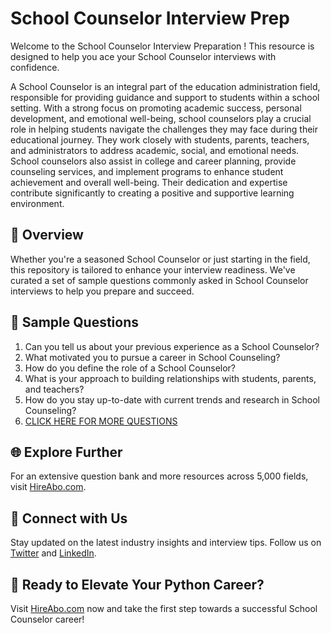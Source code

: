 # School Counselor Interview Prep

Welcome to the School Counselor Interview Preparation ! This resource is designed to help you ace your School Counselor interviews with confidence.

A School Counselor is an integral part of the education administration field, responsible for providing guidance and support to students within a school setting. With a strong focus on promoting academic success, personal development, and emotional well-being, school counselors play a crucial role in helping students navigate the challenges they may face during their educational journey. They work closely with students, parents, teachers, and administrators to address academic, social, and emotional needs. School counselors also assist in college and career planning, provide counseling services, and implement programs to enhance student achievement and overall well-being. Their dedication and expertise contribute significantly to creating a positive and supportive learning environment.

## 🚀 Overview

Whether you're a seasoned School Counselor or just starting in the field, this repository is tailored to enhance your interview readiness. We've curated a set of sample questions commonly asked in School Counselor interviews to help you prepare and succeed.

## 📝 Sample Questions

1. Can you tell us about your previous experience as a School Counselor?
2. What motivated you to pursue a career in School Counseling?
3. How do you define the role of a School Counselor?
4. What is your approach to building relationships with students, parents, and teachers?
5. How do you stay up-to-date with current trends and research in School Counseling?
6. [CLICK HERE FOR MORE QUESTIONS](https://hireabo.com/job/4_1_18/School%20Counselor)

## 🌐 Explore Further

For an extensive question bank and more resources across 5,000 fields, visit [HireAbo.com](https://www.hireabo.com).

## 📱 Connect with Us

Stay updated on the latest industry insights and interview tips. Follow us on [Twitter](https://twitter.com/hireabo) and [LinkedIn](https://www.linkedin.com/in/hire-abo-3609972a8/).

## 🚀 Ready to Elevate Your Python Career?

Visit [HireAbo.com](https://www.hireabo.com) now and take the first step towards a successful School Counselor career!